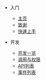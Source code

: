 * 入门

  * [主页](/)
  * [致谢](/thanks)
  * [快速上手](/getStarted)

* 开发
  * [开发一览](/coding)
  * [调用与权限](/auth)
  * [API列表](/api)
  * [事件列表](/event)